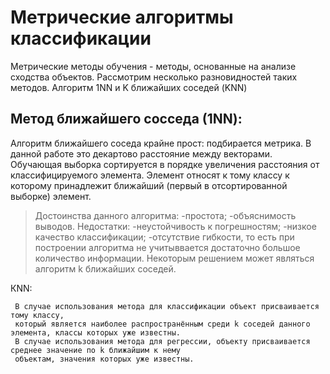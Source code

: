 # Метрические алгоритмы классификации
Метрические методы обучения - методы, основанные на анализе сходства объектов. Рассмотрим несколько разновидностей таких методов.
Алгоритм 1NN и K ближайших соседей (KNN)

## Метод ближайшего сосседа (1NN):
Алгоритм ближайшего соседа крайне прост: подбирается метрика. В данной работе это декартово расстояние между векторами. Обучающая выборка сортируется в порядке увеличения расстояния от классифицируемого элемента. Элемент относят к тому классу к которому принадлежит ближайший (первый в отсортированной выборке) элемент.

> Достоинства данного алгоритма:
-простота;
-объяснимость выводов. 
> Недостатки: 
-неустойчивость к погрешностям; 
-низкое качество классификации; 
-отсутствие гибкости, то есть при 
построении алгоритма не учитыввается 
достаточно большое количество информации.
Некоторым решением может являться алгоритм k ближайших соседей.

КNN:

     В случае использования метода для классификации объект присваивается тому классу, 
     который является наиболее распространённым среди k соседей данного элемента, классы которых уже известны. 
     В случае использования метода для регрессии, объекту присваивается среднее значение по k ближайшим к нему 
     объектам, значения которых уже известны.


